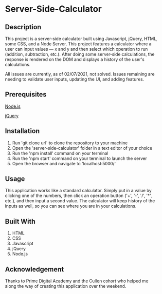 # Server-Side-Calculator

## Description

This project is a server-side calculator built using Javascript, jQuery, HTML, some CSS, and a Node Server. This project features a calculator where a user can input values — x and y and then select which operation to run (addition, subtraction, etc.). After doing some server-side calculations, the response is rendered on the DOM and displays a history of the user's calculations.

All issues are currently, as of 02/07/2021, not solved. Issues remaining are needing to validate user inputs, updating the UI, and adding features.

## Prerequisites

[Node.js](https://nodejs.org/en/)

[jQuery](https://jquery.com/)

## Installation

1. Run 'git clone url' to clone the repository to your machine
2. Open the 'server-side-calculator' folder in a text editor of your choice
3. Run the 'npm install' command on your terminal
4. Run the 'npm start' command on your terminal to launch the server
5. Open the browser and navigate to 'localhost:5000/'

## Usage

This application works like a standard calculator. Simply put in a value by clicking one of the numbers, then click an operation button ('+', '-', '/', '\*', etc.), and then input a second value. The calculator will keep history of the inputs as well, so you can see where you are in your calculations.

## Built With

1. HTML
2. CSS
3. Javascript
4. jQuery
5. Node.js

## Acknowledgement

Thanks to Prime Digital Academy and the Cullen cohort who helped me along the way of creating this application over the weekend.
